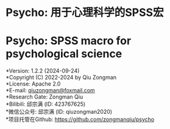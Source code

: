 # Psycho: 用于心理科学的SPSS宏   
# Psycho: SPSS macro for psychological science 
*Version: 1.2.2 (2024-09-24)    
*Copyright (C) 2022-2024 by Qiu Zongman    
*License: Apache 2.0    
*E-mail: qiuzongman@foxmail.com    
*Research Gate: Zongman Qiu    
*Bilibili: 邱宗满 (ID: 423767625)    
*微信公众号: 邱宗满 (ID: qiuzongman2020)    
*项目托管在Github: https://github.com/zongmanqiu/psycho   
